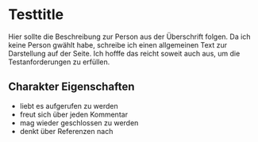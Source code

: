 # Testtitle

Hier sollte die Beschreibung zur Person aus der Überschrift folgen. Da ich keine Person gwählt habe, schreibe ich einen allgemeinen Text zur Darstellung auf der Seite.
Ich hofffe das reicht soweit auch aus, um die Testanforderungen zu erfüllen.

## Charakter Eigenschaften
* liebt es aufgerufen zu werden
* freut sich über jeden Kommentar
* mag wieder geschlossen zu werden
* denkt über Referenzen nach


